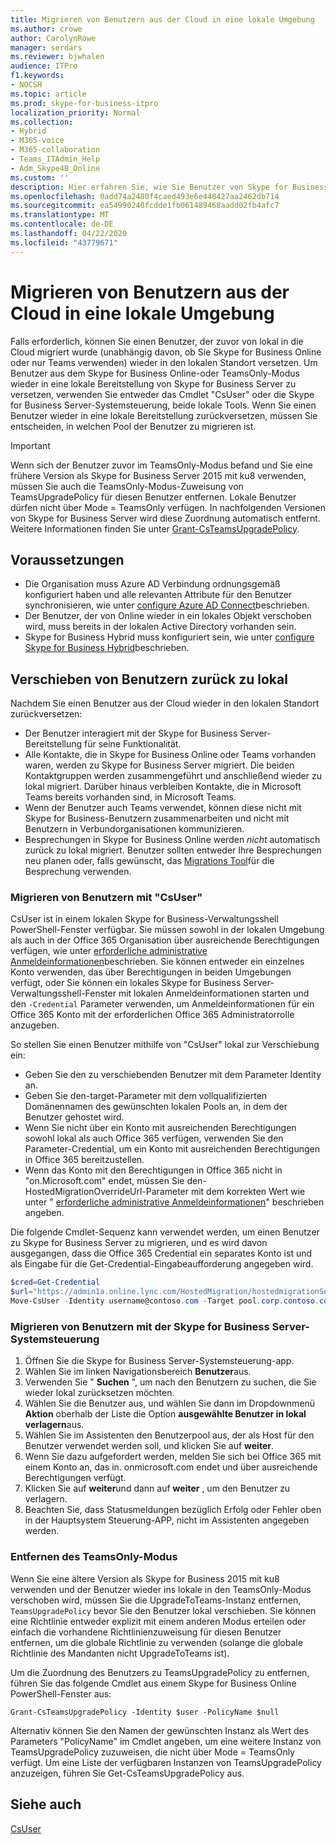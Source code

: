 ```yaml
---
title: Migrieren von Benutzern aus der Cloud in eine lokale Umgebung
ms.author: crowe
author: CarolynRowe
manager: serdars
ms.reviewer: bjwhalen
audience: ITPro
f1.keywords:
- NOCSH
ms.topic: article
ms.prod: skype-for-business-itpro
localization_priority: Normal
ms.collection:
- Hybrid
- M365-voice
- M365-collaboration
- Teams_ITAdmin_Help
- Adm_Skype4B_Online
ms.custom: ''
description: Hier erfahren Sie, wie Sie Benutzer von Skype for Business Online zu lokal migrieren.
ms.openlocfilehash: 0add74a2480f4caed493e6e448427aa2462db714
ms.sourcegitcommit: ea54990240fcdde1fb061489468aadd02fb4afc7
ms.translationtype: MT
ms.contentlocale: de-DE
ms.lasthandoff: 04/22/2020
ms.locfileid: "43779671"
---
```

# <a name="move-users-from-the-cloud-to-on-premises"></a>Migrieren von Benutzern aus der Cloud in eine lokale Umgebung 

Falls erforderlich, können Sie einen Benutzer, der zuvor von lokal in die Cloud migriert wurde (unabhängig davon, ob Sie Skype for Business Online oder nur Teams verwenden) wieder in den lokalen Standort versetzen. Um Benutzer aus dem Skype for Business Online-oder TeamsOnly-Modus wieder in eine lokale Bereitstellung von Skype for Business Server zu versetzen, verwenden Sie entweder das Cmdlet "CsUser" oder die Skype for Business Server-Systemsteuerung, beide lokale Tools. Wenn Sie einen Benutzer wieder in eine lokale Bereitstellung zurückversetzen, müssen Sie entscheiden, in welchen Pool der Benutzer zu migrieren ist.

> [!Important]
> Wenn sich der Benutzer zuvor im TeamsOnly-Modus befand und Sie eine frühere Version als Skype for Business Server 2015 mit ku8 verwenden, müssen Sie auch die TeamsOnly-Modus-Zuweisung von TeamsUpgradePolicy für diesen Benutzer entfernen. Lokale Benutzer dürfen nicht über Mode = TeamsOnly verfügen.  In nachfolgenden Versionen von Skype for Business Server wird diese Zuordnung automatisch entfernt. Weitere Informationen finden Sie unter [Grant-CsTeamsUpgradePolicy](https://docs.microsoft.com/powershell/module/skype/grant-csteamsupgradepolicy).

## <a name="prerequisites"></a>Voraussetzungen

- Die Organisation muss Azure AD Verbindung ordnungsgemäß konfiguriert haben und alle relevanten Attribute für den Benutzer synchronisieren, wie unter [configure Azure AD Connect](configure-azure-ad-connect.md)beschrieben.
- Der Benutzer, der von Online wieder in ein lokales Objekt verschoben wird, muss bereits in der lokalen Active Directory vorhanden sein.
- Skype for Business Hybrid muss konfiguriert sein, wie unter [configure Skype for Business Hybrid](configure-federation-with-skype-for-business-online.md)beschrieben.

## <a name="moving-users-back-to-on-premises"></a>Verschieben von Benutzern zurück zu lokal

Nachdem Sie einen Benutzer aus der Cloud wieder in den lokalen Standort zurückversetzen:

- Der Benutzer interagiert mit der Skype for Business Server-Bereitstellung für seine Funktionalität. 
- Alle Kontakte, die in Skype for Business Online oder Teams vorhanden waren, werden zu Skype for Business Server migriert. Die beiden Kontaktgruppen werden zusammengeführt und anschließend wieder zu lokal migriert.  Darüber hinaus verbleiben Kontakte, die in Microsoft Teams bereits vorhanden sind, in Microsoft Teams.
- Wenn der Benutzer auch Teams verwendet, können diese nicht mit Skype for Business-Benutzern zusammenarbeiten und nicht mit Benutzern in Verbundorganisationen kommunizieren.
- Besprechungen in Skype for Business Online werden *nicht* automatisch zurück zu lokal migriert. Benutzer sollten entweder Ihre Besprechungen neu planen oder, falls gewünscht, das [Migrations Tool](https://support.office.com/article/2b525fe6-ed0f-4331-b533-c31546fcf4d4)für die Besprechung verwenden.

### <a name="move-users-with-move-csuser"></a>Migrieren von Benutzern mit "CsUser"

CsUser ist in einem lokalen Skype for Business-Verwaltungsshell PowerShell-Fenster verfügbar. Sie müssen sowohl in der lokalen Umgebung als auch in der Office 365 Organisation über ausreichende Berechtigungen verfügen, wie unter [erforderliche administrative Anmeldeinformationen](move-users-between-on-premises-and-cloud.md#required-administrative-credentials)beschrieben. Sie können entweder ein einzelnes Konto verwenden, das über Berechtigungen in beiden Umgebungen verfügt, oder Sie können ein lokales Skype for Business Server-Verwaltungsshell-Fenster mit lokalen Anmeldeinformationen starten und den `-Credential` Parameter verwenden, um Anmeldeinformationen für ein Office 365 Konto mit der erforderlichen Office 365 Administratorrolle anzugeben.

So stellen Sie einen Benutzer mithilfe von "CsUser" lokal zur Verschiebung ein:

- Geben Sie den zu verschiebenden Benutzer mit dem Parameter Identity an.
- Geben Sie den-target-Parameter mit dem vollqualifizierten Domänennamen des gewünschten lokalen Pools an, in dem der Benutzer gehostet wird.
- Wenn Sie nicht über ein Konto mit ausreichenden Berechtigungen sowohl lokal als auch Office 365 verfügen, verwenden Sie den Parameter-Credential, um ein Konto mit ausreichenden Berechtigungen in Office 365 bereitzustellen.
- Wenn das Konto mit den Berechtigungen in Office 365 nicht in "on.Microsoft.com" endet, müssen Sie den-HostedMigrationOverrideUrl-Parameter mit dem korrekten Wert wie unter " [erforderliche administrative Anmeldeinformationen](move-users-between-on-premises-and-cloud.md#required-administrative-credentials)" beschrieben angeben.

Die folgende Cmdlet-Sequenz kann verwendet werden, um einen Benutzer zu Skype for Business Server zu migrieren, und es wird davon ausgegangen, dass die Office 365 Credential ein separates Konto ist und als Eingabe für die Get-Credential-Eingabeaufforderung angegeben wird.

```PowerShell
$cred=Get-Credential
$url="https://admin1a.online.lync.com/HostedMigration/hostedmigrationService.svc"
Move-CsUser -Identity username@contoso.com -Target pool.corp.contoso.com -Credential $cred -HostedMigrationOverrideUrl $url
```

### <a name="move-users-with-the-skype-for-business-server-control-panel"></a>Migrieren von Benutzern mit der Skype for Business Server-Systemsteuerung

1. Öffnen Sie die Skype for Business Server-Systemsteuerung-app.
2. Wählen Sie im linken Navigationsbereich **Benutzer**aus.
3. Verwenden Sie " **Suchen** ", um nach den Benutzern zu suchen, die Sie wieder lokal zurücksetzen möchten.
4. Wählen Sie die Benutzer aus, und wählen Sie dann im Dropdownmenü **Aktion** oberhalb der Liste die Option **ausgewählte Benutzer in lokal verlagern**aus.
5. Wählen Sie im Assistenten den Benutzerpool aus, der als Host für den Benutzer verwendet werden soll, und klicken Sie auf **weiter**.
6. Wenn Sie dazu aufgefordert werden, melden Sie sich bei Office 365 mit einem Konto an, das in. onmicrosoft.com endet und über ausreichende Berechtigungen verfügt.
7. Klicken Sie auf **weiter**und dann auf **weiter** , um den Benutzer zu verlagern.
8. Beachten Sie, dass Statusmeldungen bezüglich Erfolg oder Fehler oben in der Hauptsystem Steuerung-APP, nicht im Assistenten angegeben werden.

### <a name="removing-teamsonly-mode"></a>Entfernen des TeamsOnly-Modus

Wenn Sie eine ältere Version als Skype for Business 2015 mit ku8 verwenden und der Benutzer wieder ins lokale in den TeamsOnly-Modus verschoben wird, müssen Sie die UpgradeToTeams-Instanz entfernen, `TeamsUpgradePolicy` bevor Sie den Benutzer lokal verschieben. Sie können eine Richtlinie entweder explizit mit einem anderen Modus erteilen oder einfach die vorhandene Richtlinienzuweisung für diesen Benutzer entfernen, um die globale Richtlinie zu verwenden (solange die globale Richtlinie des Mandanten nicht UpgradeToTeams ist).

Um die Zuordnung des Benutzers zu TeamsUpgradePolicy zu entfernen, führen Sie das folgende Cmdlet aus einem Skype for Business Online PowerShell-Fenster aus:

`Grant-CsTeamsUpgradePolicy -Identity $user -PolicyName $null`

Alternativ können Sie den Namen der gewünschten Instanz als Wert des Parameters "PolicyName" im Cmdlet angeben, um eine weitere Instanz von TeamsUpgradePolicy zuzuweisen, die nicht über Mode = TeamsOnly verfügt. Um eine Liste der verfügbaren Instanzen von TeamsUpgradePolicy anzuzeigen, führen Sie Get-CsTeamsUpgradePolicy aus.


## <a name="see-also"></a>Siehe auch

[CsUser](https://docs.microsoft.com/powershell/module/skype/move-csuser)

